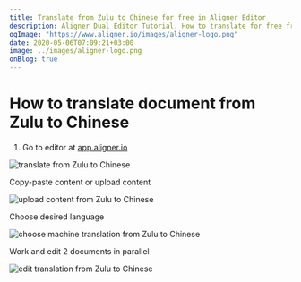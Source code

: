 ```yaml
---
title: Translate from Zulu to Chinese for free in Aligner Editor
description: Aligner Dual Editor Tutorial. How to translate for free from Zulu to Chinese. Aligner is multilingual document management platform. 
ogImage: "https://www.aligner.io/images/aligner-logo.png"
date: 2020-05-06T07:09:21+03:00
image: ../images/aligner-logo.png
onBlog: true
---
```


# How to translate document from Zulu to Chinese

1. Go to editor at [app.aligner.io](https://app.aligner.io "Aligner App web page")

![translate from Zulu to Chinese](../aligner-blank-editor.png "translate from Zulu to Chinese")

Copy-paste content or upload content

![upload content from Zulu to Chinese](../aligner-uploaded-document.png "upload content from Zulu to Chinese")

Choose desired language

![choose machine translation from Zulu to Chinese](../aligner-language-dropdown.png "choose machine translation from Zulu to Chinese")

Work and edit 2 documents in parallel

![edit translation from Zulu to Chinese](../aligner-double-sitded-editor.png "edit translation from Zulu to Chinese")

